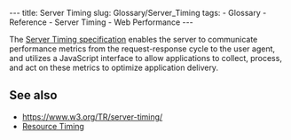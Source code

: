 --- title: Server Timing slug: Glossary/Server_Timing tags: - Glossary - Reference - Server Timing - Web Performance ---

<span class="seoSummary">The [Server Timing specification](https://www.w3.org/TR/server-timing/) enables the server to communicate performance metrics from the request-response cycle to the user agent, and utilizes a JavaScript interface to allow applications to collect, process, and act on these metrics to optimize application delivery.</span>

## See also

- <https://www.w3.org/TR/server-timing/>
- [Resource Timing](https://www.w3.org/TR/resource-timing/)
